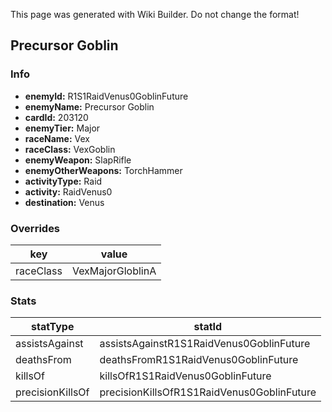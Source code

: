 <span class="wiki-builder">This page was generated with Wiki Builder. Do not change the format!</span>

## Precursor Goblin
### Info
* **enemyId:** R1S1RaidVenus0GoblinFuture
* **enemyName:** Precursor Goblin
* **cardId:** 203120
* **enemyTier:** Major
* **raceName:** Vex
* **raceClass:** VexGoblin
* **enemyWeapon:** SlapRifle
* **enemyOtherWeapons:** TorchHammer
* **activityType:** Raid
* **activity:** RaidVenus0
* **destination:** Venus

### Overrides
key | value
--- | -----
raceClass | VexMajorGloblinA

### Stats
statType | statId
-------- | ------
assistsAgainst | assistsAgainstR1S1RaidVenus0GoblinFuture
deathsFrom | deathsFromR1S1RaidVenus0GoblinFuture
killsOf | killsOfR1S1RaidVenus0GoblinFuture
precisionKillsOf | precisionKillsOfR1S1RaidVenus0GoblinFuture

